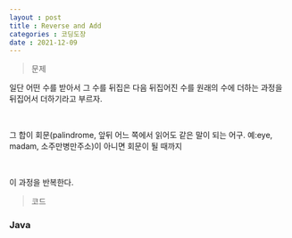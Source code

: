 ```yaml
---
layout : post
title : Reverse and Add
categories : 코딩도장
date : 2021-12-09
---
```

> 문제 <br>

일단 어떤 수를 받아서 그 수를 뒤집은 다음 뒤집어진 수를 원래의 수에 더하는 과정을 뒤집어서 더하기라고 부르자.

​

그 합이 회문(palindrome, 앞뒤 어느 쪽에서 읽어도 같은 말이 되는 어구. 예:eye, madam, 소주만병만주소)이 아니면 회문이 될 때까지

​

 이 과정을 반복한다.

> 코드
### Java

<script src="https://gist.github.com/kwontaehoon/1c60e370df5e3f35b11d1abad6cac666.js"></script>
